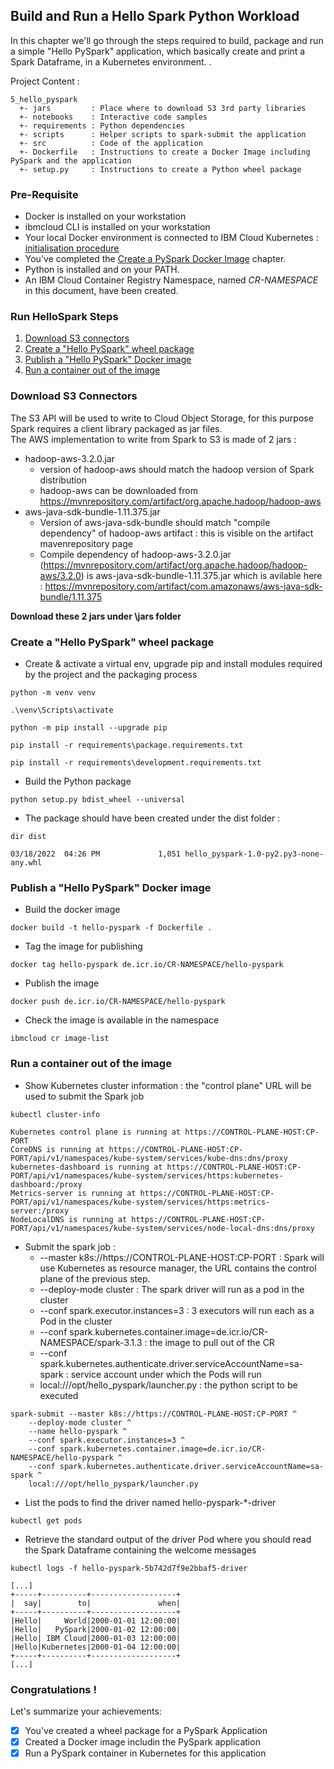 ## Build and Run a Hello Spark Python Workload
In this chapter we'll go through the steps required to build, package and run a simple "Hello PySpark" application, 
which basically create and print a Spark Dataframe, in a Kubernetes environment.
.

Project Content :
```
5_hello_pyspark
  +- jars         : Place where to download S3 3rd party libraries 
  +- notebooks    : Interactive code samples
  +- requirements : Python dependencies
  +- scripts      : Helper scripts to spark-submit the application
  +- src          : Code of the application
  +- Dockerfile   : Instructions to create a Docker Image including PySpark and the application 
  +- setup.py     : Instructions to create a Python wheel package
```


### Pre-Requisite
* Docker is installed on your workstation
* ibmcloud CLI is installed on your workstation
* Your local Docker environment is connected to IBM Cloud Kubernetes : [initialisation procedure](../0_cheat_sheets/connect_local_docker_to_cloud_k8s.md)
* You've completed the [Create a PySpark Docker Image](../4_create_pyspark_image/README.md) chapter.   
* Python is installed and on your PATH.   
* An IBM Cloud Container Registry Namespace, named _CR-NAMESPACE_ in this document, have been created.

### Run HelloSpark Steps
1. [Download S3 connectors](#download-s3-connectors)
2. [Create a "Hello PySpark" wheel package](#create-a-hello-pyspark-wheel-package)
3. [Publish a "Hello PySpark" Docker image](#publish-a-hello-pyspark-docker-image)
4. [Run a container out of the image](#run-a-container-out-of-the-image)

### Download S3 Connectors
The S3 API will be used to write to Cloud Object Storage, for this purpose Spark requires a client library packaged as jar files.   
The AWS implementation to write from Spark to S3 is made of 2 jars :  
* hadoop-aws-3.2.0.jar
   * version of hadoop-aws should match the hadoop version of Spark distribution
   * hadoop-aws can be downloaded from https://mvnrepository.com/artifact/org.apache.hadoop/hadoop-aws
* aws-java-sdk-bundle-1.11.375.jar
   * Version of aws-java-sdk-bundle should match "compile dependency" of hadoop-aws artifact : this is visible on the artifact mavenrepository page 
   * Compile dependency of hadoop-aws-3.2.0.jar (https://mvnrepository.com/artifact/org.apache.hadoop/hadoop-aws/3.2.0) is aws-java-sdk-bundle-1.11.375.jar which is avilable here : https://mvnrepository.com/artifact/com.amazonaws/aws-java-sdk-bundle/1.11.375
  
**Download these 2 jars under \jars folder**

### Create a "Hello PySpark" wheel package

* Create & activate a virtual env, upgrade pip and install modules required by the project and the packaging process
```
python -m venv venv
```
```
.\venv\Scripts\activate
```
```
python -m pip install --upgrade pip
```
```
pip install -r requirements\package.requirements.txt
```
```
pip install -r requirements\development.requirements.txt
``` 

* Build the Python package
```
python setup.py bdist_wheel --universal
```

* The package should have been created under the dist folder : 
```
dir dist
```
```
03/18/2022  04:26 PM             1,051 hello_pyspark-1.0-py2.py3-none-any.whl
```

### Publish a "Hello PySpark" Docker image

* Build the docker image
```
docker build -t hello-pyspark -f Dockerfile .
```

* Tag the image for publishing
```
docker tag hello-pyspark de.icr.io/CR-NAMESPACE/hello-pyspark
```

* Publish the image
```
docker push de.icr.io/CR-NAMESPACE/hello-pyspark
```

* Check the image is available in the namespace 
```
ibmcloud cr image-list
```

### Run a container out of the image
* Show Kubernetes cluster information : the "control plane" URL will be used to submit the Spark job
```
kubectl cluster-info
```
```
Kubernetes control plane is running at https://CONTROL-PLANE-HOST:CP-PORT
CoreDNS is running at https://CONTROL-PLANE-HOST:CP-PORT/api/v1/namespaces/kube-system/services/kube-dns:dns/proxy
kubernetes-dashboard is running at https://CONTROL-PLANE-HOST:CP-PORT/api/v1/namespaces/kube-system/services/https:kubernetes-dashboard:/proxy
Metrics-server is running at https://CONTROL-PLANE-HOST:CP-PORT/api/v1/namespaces/kube-system/services/https:metrics-server:/proxy
NodeLocalDNS is running at https://CONTROL-PLANE-HOST:CP-PORT/api/v1/namespaces/kube-system/services/node-local-dns:dns/proxy
```

* Submit the spark job :
  + --master k8s://https://CONTROL-PLANE-HOST:CP-PORT : Spark will use Kubernetes as resource manager, the URL contains the control plane of the previous step.   
  + --deploy-mode cluster : The spark driver will run as a pod in the cluster
  + --conf spark.executor.instances=3 : 3 executors will run each as a Pod in the cluster
  + --conf spark.kubernetes.container.image=de.icr.io/CR-NAMESPACE/spark-3.1.3 : the image to pull out of the CR
  + --conf spark.kubernetes.authenticate.driver.serviceAccountName=sa-spark : service account under which the Pods will run
  + local:///opt/hello_pyspark/launcher.py : the python script to be executed
```
spark-submit --master k8s://https://CONTROL-PLANE-HOST:CP-PORT ^
    --deploy-mode cluster ^
    --name hello-pyspark ^
    --conf spark.executor.instances=3 ^
    --conf spark.kubernetes.container.image=de.icr.io/CR-NAMESPACE/hello-pyspark ^
    --conf spark.kubernetes.authenticate.driver.serviceAccountName=sa-spark ^
    local:///opt/hello_pyspark/launcher.py
```  
* List the pods to find the driver named hello-pyspark-*-driver
```
kubectl get pods
```

* Retrieve the standard output of the driver Pod where you should read the Spark Dataframe containing the welcome messages 
```
kubectl logs -f hello-pyspark-5b742d7f9e2bbaf5-driver
```
```
[...]
+-----+----------+-------------------+
|  say|        to|               when|
+-----+----------+-------------------+
|Hello|     World|2000-01-01 12:00:00|
|Hello|   PySpark|2000-01-02 12:00:00|
|Hello| IBM Cloud|2000-01-03 12:00:00|
|Hello|Kubernetes|2000-01-04 12:00:00|
+-----+----------+-------------------+
[...]
```

### Congratulations !
Let's summarize your achievements: 
- [x] You've created a wheel package for a PySpark Application
- [x] Created a Docker image includin the PySpark application
- [x] Run a PySpark container in Kubernetes for this application